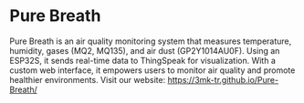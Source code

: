 # Pure Breath
Pure Breath is an air quality monitoring system that measures temperature, humidity, gases (MQ2, MQ135), and air dust (GP2Y1014AU0F). Using an ESP32S, it sends real-time data to ThingSpeak for visualization. With a custom web interface, it empowers users to monitor air quality and promote healthier environments.
Visit our website: https://3mk-tr.github.io/Pure-Breath/
